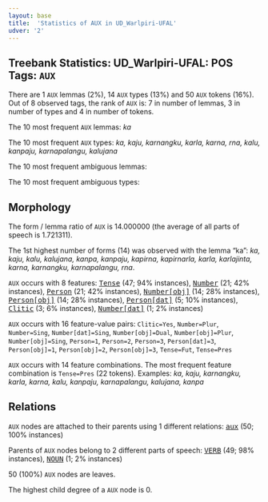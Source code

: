 ```yaml
---
layout: base
title:  'Statistics of AUX in UD_Warlpiri-UFAL'
udver: '2'
---
```


## Treebank Statistics: UD_Warlpiri-UFAL: POS Tags: `AUX`

There are 1 `AUX` lemmas (2%), 14 `AUX` types (13%) and 50 `AUX` tokens (16%).
Out of 8 observed tags, the rank of `AUX` is: 7 in number of lemmas, 3 in number of types and 4 in number of tokens.

The 10 most frequent `AUX` lemmas: <em>ka</em>

The 10 most frequent `AUX` types:  <em>ka, kaju, karnangku, karla, karna, rna, kalu, kanpaju, karnapalangu, kalujana</em>

The 10 most frequent ambiguous lemmas: 

The 10 most frequent ambiguous types:  



## Morphology

The form / lemma ratio of `AUX` is 14.000000 (the average of all parts of speech is 1.721311).

The 1st highest number of forms (14) was observed with the lemma “ka”: <em>ka, kaju, kalu, kalujana, kanpa, kanpaju, kapirna, kapirnarla, karla, karlajinta, karna, karnangku, karnapalangu, rna</em>.

`AUX` occurs with 8 features: <tt><a href="wbp_ufal-feat-Tense.html">Tense</a></tt> (47; 94% instances), <tt><a href="wbp_ufal-feat-Number.html">Number</a></tt> (21; 42% instances), <tt><a href="wbp_ufal-feat-Person.html">Person</a></tt> (21; 42% instances), <tt><a href="wbp_ufal-feat-Number-obj.html">Number[obj]</a></tt> (14; 28% instances), <tt><a href="wbp_ufal-feat-Person-obj.html">Person[obj]</a></tt> (14; 28% instances), <tt><a href="wbp_ufal-feat-Person-dat.html">Person[dat]</a></tt> (5; 10% instances), <tt><a href="wbp_ufal-feat-Clitic.html">Clitic</a></tt> (3; 6% instances), <tt><a href="wbp_ufal-feat-Number-dat.html">Number[dat]</a></tt> (1; 2% instances)

`AUX` occurs with 16 feature-value pairs: `Clitic=Yes`, `Number=Plur`, `Number=Sing`, `Number[dat]=Sing`, `Number[obj]=Dual`, `Number[obj]=Plur`, `Number[obj]=Sing`, `Person=1`, `Person=2`, `Person=3`, `Person[dat]=3`, `Person[obj]=1`, `Person[obj]=2`, `Person[obj]=3`, `Tense=Fut`, `Tense=Pres`

`AUX` occurs with 14 feature combinations.
The most frequent feature combination is `Tense=Pres` (22 tokens).
Examples: <em>ka, kaju, karnangku, karla, karna, kalu, kanpaju, karnapalangu, kalujana, kanpa</em>


## Relations

`AUX` nodes are attached to their parents using 1 different relations: <tt><a href="wbp_ufal-dep-aux.html">aux</a></tt> (50; 100% instances)

Parents of `AUX` nodes belong to 2 different parts of speech: <tt><a href="wbp_ufal-pos-VERB.html">VERB</a></tt> (49; 98% instances), <tt><a href="wbp_ufal-pos-NOUN.html">NOUN</a></tt> (1; 2% instances)

50 (100%) `AUX` nodes are leaves.

The highest child degree of a `AUX` node is 0.

